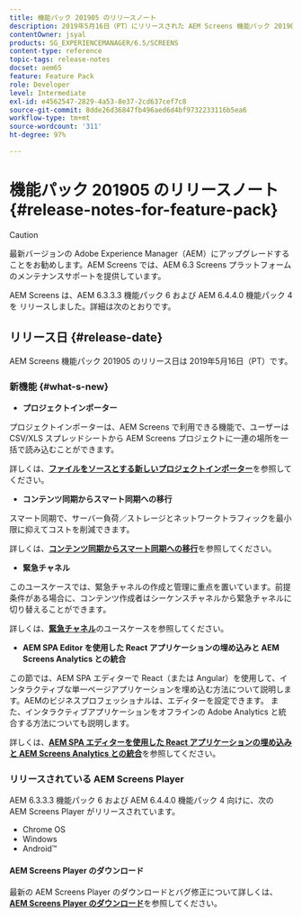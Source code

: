 ```yaml
---
title: 機能パック 201905 のリリースノート
description: 2019年5月16日（PT）にリリースされた AEM Screens 機能パック 201905 について説明します。
contentOwner: jsyal
products: SG_EXPERIENCEMANAGER/6.5/SCREENS
content-type: reference
topic-tags: release-notes
docset: aem65
feature: Feature Pack
role: Developer
level: Intermediate
exl-id: e4562547-2829-4a53-8e37-2cd637cef7c8
source-git-commit: 8dde26d36847fb496aed6d4bf9732233116b5ea6
workflow-type: tm+mt
source-wordcount: '311'
ht-degree: 97%

---
```


# 機能パック 201905 のリリースノート {#release-notes-for-feature-pack}

>[!CAUTION]
>
>最新バージョンの Adobe Experience Manager（AEM）にアップグレードすることをお勧めします。AEM Screens では、AEM 6.3 Screens プラットフォームのメンテナンスサポートを提供しています。

AEM Screens は、AEM 6.3.3.3 機能パック 6 および AEM 6.4.4.0 機能パック 4 を リリースしました。詳細は次のとおりです。

## リリース日 {#release-date}

AEM Screens 機能パック 201905 のリリース日は 2019年5月16日（PT）です。

### 新機能 {#what-s-new}

* **プロジェクトインポーター**

プロジェクトインポーターは、AEM Screens で利用できる機能で、ユーザーは CSV/XLS スプレッドシートから AEM Screens プロジェクトに一連の場所を一括で読み込むことができます。

詳しくは、**[ファイルをソースとする新しいプロジェクトインポーター](project-importer.md)**&#x200B;を参照してください。

* **コンテンツ同期からスマート同期への移行**

スマート同期で、サーバー負荷／ストレージとネットワークトラフィックを最小限に抑えてコストを削減できます。

詳しくは、**[コンテンツ同期からスマート同期への移行](smartsync.md)**&#x200B;を参照してください。

* **緊急チャネル**

このユースケースでは、緊急チャネルの作成と管理に重点を置いています。前提条件がある場合に、コンテンツ作成者はシーケンスチャネルから緊急チャネルに切り替えることができます。

詳しくは、**[緊急チャネル](emergency-channel.md)**&#x200B;のユースケースを参照してください。

* **AEM SPA Editor を使用した React アプリケーションの埋め込みと AEM Screens Analytics との統合**

この節では、AEM SPA エディターで React（または Angular）を使用して、インタラクティブな単一ページアプリケーションを埋め込む方法について説明します。AEMのビジネスプロフェッショナルは、エディターを設定できます。 また、インタラクティブアプリケーションをオフラインの Adobe Analytics と統合する方法についても説明します。

詳しくは、**[AEM SPA エディターを使用した React アプリケーションの埋め込みと AEM Screens Analytics との統合](embedding-react-app.md)**&#x200B;を参照してください。

### リリースされている AEM Screens Player

AEM 6.3.3.3 機能パック 6 および AEM 6.4.4.0 機能パック 4 向けに、次の AEM Screens Player がリリースされています。

* Chrome OS
* Windows
* Android™

#### AEM Screens Player のダウンロード

最新の AEM Screens Player のダウンロードとバグ修正について詳しくは、**[AEM Screens Player のダウンロード](https://download.macromedia.com/screens/)**&#x200B;を参照してください。
